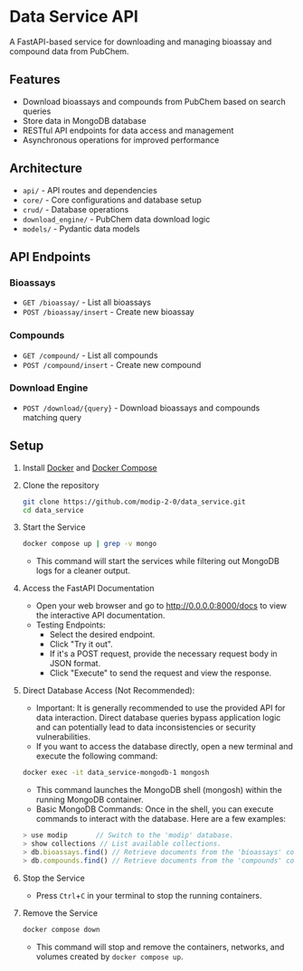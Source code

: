 # Data Service API

A FastAPI-based service for downloading and managing bioassay and compound data from PubChem.

## Features

- Download bioassays and compounds from PubChem based on search queries
- Store data in MongoDB database
- RESTful API endpoints for data access and management
- Asynchronous operations for improved performance

## Architecture

- `api/` - API routes and dependencies
- `core/` - Core configurations and database setup
- `crud/` - Database operations
- `download_engine/` - PubChem data download logic
- `models/` - Pydantic data models

## API Endpoints

### Bioassays
- `GET /bioassay/` - List all bioassays
- `POST /bioassay/insert` - Create new bioassay

### Compounds
- `GET /compound/` - List all compounds
- `POST /compound/insert` - Create new compound

### Download Engine
- `POST /download/{query}` - Download bioassays and compounds matching query

## Setup

1. Install [Docker](https://docs.docker.com/engine/install/) and [Docker Compose](https://docs.docker.com/compose/install/linux/)

2. Clone the repository

    ```bash
    git clone https://github.com/modip-2-0/data_service.git
    cd data_service
    ```

3. Start the Service

    ```bash
    docker compose up | grep -v mongo
    ```

   -  This command will start the services while filtering out MongoDB logs for a cleaner output.
   
   
   

4. Access the FastAPI Documentation
    - Open your web browser and go to http://0.0.0.0:8000/docs to view the interactive API documentation.
    - Testing Endpoints:
        - Select the desired endpoint.
        - Click "Try it out".
        - If it's a POST request, provide the necessary request body in JSON format.
        - Click "Execute" to send the request and view the response.

5. Direct Database Access (Not Recommended):
    - Important:  It is generally recommended to use the provided API for data interaction. Direct database queries bypass application logic and can potentially lead to data inconsistencies or security vulnerabilities.
    - If you want to access the database directly, open a new terminal and execute the following command:
      
    ```bash
    docker exec -it data_service-mongodb-1 mongosh
    ```
    - This command launches the MongoDB shell (mongosh) within the running MongoDB container.
    - Basic MongoDB Commands: Once in the shell, you can execute commands to interact with the database. Here are a few examples:
    ```javascript
    > use modip       // Switch to the 'modip' database.
    > show collections // List available collections.
    > db.bioassays.find() // Retrieve documents from the 'bioassays' collection.
    > db.compounds.find() // Retrieve documents from the 'compounds' collection.
    ```
6. Stop the Service
   - Press `Ctrl`+`C` in your terminal to stop the running containers.

7. Remove the Service
   ```bash
   docker compose down
   ```
   
   - This command will stop and remove the containers, networks, and volumes created by `docker compose up`.